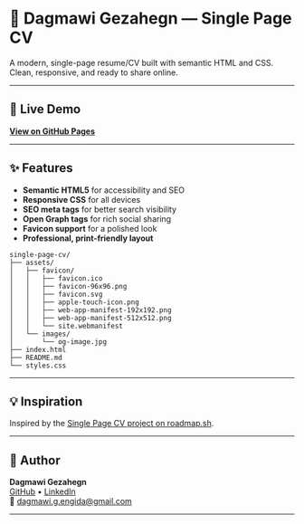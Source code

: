 # 📝 Dagmawi Gezahegn — Single Page CV

A modern, single-page resume/CV built with semantic HTML and CSS. Clean, responsive, and ready to share online.

---

## 🚀 Live Demo

[**View on GitHub Pages**](https://dagmawigezahegn.github.io/single-page-cv)

---

## ✨ Features

- **Semantic HTML5** for accessibility and SEO
- **Responsive CSS** for all devices
- **SEO meta tags** for better search visibility
- **Open Graph tags** for rich social sharing
- **Favicon support** for a polished look
- **Professional, print-friendly layout**

```
single-page-cv/
├── assets/
│   ├── favicon/
│   │   ├── favicon.ico
│   │   ├── favicon-96x96.png
│   │   ├── favicon.svg
│   │   ├── apple-touch-icon.png
│   │   ├── web-app-manifest-192x192.png
│   │   ├── web-app-manifest-512x512.png
│   │   └── site.webmanifest
│   └── images/
│       └── og-image.jpg
├── index.html
├── README.md
└── styles.css
```
---

## 💡 Inspiration

Inspired by the [Single Page CV project on roadmap.sh](https://roadmap.sh/projects/single-page-cv).

---

## 👤 Author

**Dagmawi Gezahegn**  
[GitHub](https://github.com/dagmawigezahegn) • [LinkedIn](https://linkedin.com/in/dagmawi-g-engida)  
📧 dagmawi.g.engida@gmail.com

---